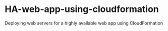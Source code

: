 # HA-web-app-using-cloudformation
Deploying  web servers for a highly available web app using CloudFormation
